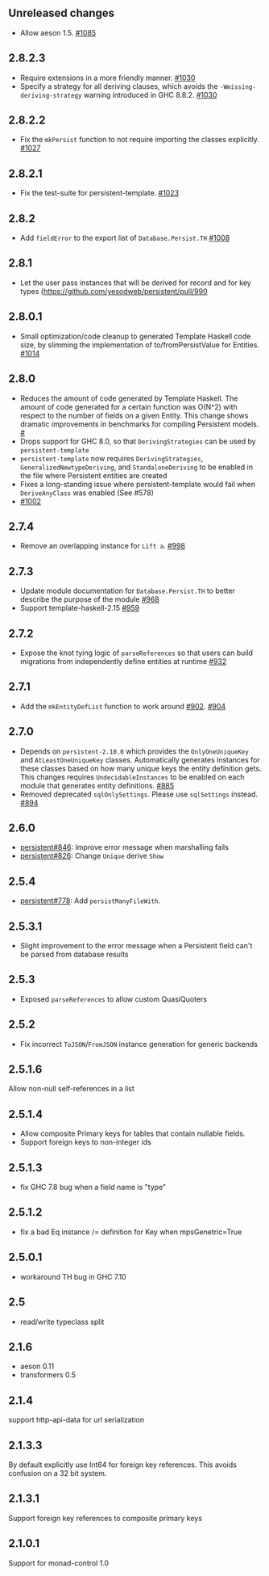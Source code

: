 ## Unreleased changes

* Allow aeson 1.5. [#1085](https://github.com/yesodweb/persistent/pull/1085)

## 2.8.2.3

* Require extensions in a more friendly manner. [#1030](https://github.com/yesodweb/persistent/pull/1030)
* Specify a strategy for all deriving clauses, which avoids the `-Wmissing-deriving-strategy` warning introduced in GHC 8.8.2. [#1030](https://github.com/yesodweb/persistent/pull/1030)

## 2.8.2.2

* Fix the `mkPersist` function to not require importing the classes explicitly. [#1027](https://github.com/yesodweb/persistent/pull/1027)

## 2.8.2.1

* Fix the test-suite for persistent-template. [#1023](https://github.com/yesodweb/persistent/pull/1023)

## 2.8.2

* Add `fieldError` to the export list of `Database.Persist.TH` [#1008](https://github.com/yesodweb/persistent/pull/1008)

## 2.8.1

* Let the user pass instances that will be derived for record and for key types (https://github.com/yesodweb/persistent/pull/990

## 2.8.0.1

* Small optimization/code cleanup to generated Template Haskell code size, by slimming the implementation of to/fromPersistValue for Entities. [#1014](https://github.com/yesodweb/persistent/pull/1014)

## 2.8.0

* Reduces the amount of code generated by Template Haskell. The amount of code generated for a certain function was O(N^2) with respect to the number of fields on a given Entity. This change shows dramatic improvements in benchmarks for compiling Persistent models. [#]()
* Drops support for GHC 8.0, so that `DerivingStrategies` can be used by `persistent-template`
* `persistent-template` now requires `DerivingStrategies`, `GeneralizedNewtypeDeriving`, and `StandaloneDeriving` to be enabled in the file where Persistent entities are created
* Fixes a long-standing issue where persistent-template would fail when `DeriveAnyClass` was enabled (See #578)
* [#1002](https://github.com/yesodweb/persistent/pull/1002)

## 2.7.4

* Remove an overlapping instance for `Lift a`. [#998](https://github.com/yesodweb/persistent/pull/998)

## 2.7.3

* Update module documentation for `Database.Persist.TH` to better describe the purpose of the module [#968](https://github.com/yesodweb/persistent/pull/968)
* Support template-haskell-2.15 [#959](https://github.com/yesodweb/persistent/pull/959)

## 2.7.2

* Expose the knot tying logic of `parseReferences` so that users can build
  migrations from independently define entities at runtime [#932](https://github.com/yesodweb/persistent/pull/932)

## 2.7.1

* Add the `mkEntityDefList` function to work around [#902](https://github.com/yesodweb/persistent/issues/902). [#904](https://github.com/yesodweb/persistent/pull/904)

## 2.7.0

* Depends on `persistent-2.10.0` which provides the `OnlyOneUniqueKey` and `AtLeastOneUniqueKey` classes. Automatically generates instances for these classes based on how many unique keys the entity definition gets. This changes requires `UndecidableInstances` to be enabled on each module that generates entity definitions. [#885](https://github.com/yesodweb/persistent/pull/885)
* Removed deprecated `sqlOnlySettings`. Please use `sqlSettings` instead. [#894](https://github.com/yesodweb/persistent/pull/894)

## 2.6.0
* [persistent#846](https://github.com/yesodweb/persistent/pull/846): Improve error message when marshalling fails
* [persistent#826](https://github.com/yesodweb/persistent/pull/826): Change `Unique` derive `Show`

## 2.5.4

* [persistent#778](https://github.com/yesodweb/persistent/issues/778): Add `persistManyFileWith`.

## 2.5.3.1

* Slight improvement to the error message when a Persistent field can't be parsed from database results

## 2.5.3

* Exposed `parseReferences` to allow custom QuasiQuoters

## 2.5.2

* Fix incorrect `ToJSON`/`FromJSON` instance generation for generic
  backends

## 2.5.1.6

Allow non-null self-references in a list

## 2.5.1.4

* Allow composite Primary keys for tables that contain nullable fields.
* Support foreign keys to non-integer ids

## 2.5.1.3

* fix GHC 7.8 bug when a field name is "type"

## 2.5.1.2

* fix a bad Eq instance /= definition for Key when mpsGenetric=True

## 2.5.0.1

* workaround TH bug in GHC 7.10

## 2.5

* read/write typeclass split

## 2.1.6

* aeson 0.11
* transformers 0.5
## 2.1.4

support http-api-data for url serialization

## 2.1.3.3

By default explicitly use Int64 for foreign key references.
This avoids confusion on a 32 bit system.

## 2.1.3.1

Support foreign key references to composite primary keys

## 2.1.0.1

Support for monad-control 1.0
